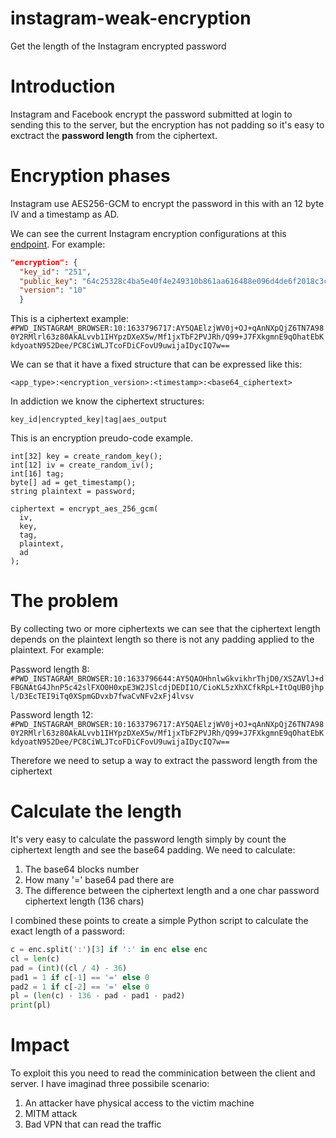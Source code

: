 # instagram-weak-encryption
Get the length of the Instagram encrypted password

# Introduction
Instagram and Facebook encrypt the password submitted at login to sending this to the server, but the encryption has not padding so it's easy to exctract the **password length** from the ciphertext.

# Encryption phases
Instagram use AES256-GCM to encrypt the password in this with an 12 byte IV and a timestamp as AD. 

We can see the current Instagram encryption configurations at this [endpoint](https://www.instagram.com/dataencrypt_aes_256_gcm/shared_data/).
For example:
```json
"encryption": {
  "key_id": "251",
  "public_key": "64c25328c4ba5e40f4e249310b861aa616488e096d4de6f2018c3c33c5e6d75c",
  "version": "10"
  }
```

This is a ciphertext example:
`#PWD_INSTAGRAM_BROWSER:10:1633796717:AY5QAElzjWV0j+OJ+qAnNXpQjZ6TN7A980Y2RMlrl63z80AkALvvb1IHYpzDXeX5w/Mf1jxTbF2PVJRh/Q99+J7FXkgmnE9qOhatEbKkdyoatN952Dee/PC8CiWLJTcoFDiCFovU9uwijaIDycIQ7w==`


We can se that it have a fixed structure that can be expressed like this: 

`<app_type>:<encryption_version>:<timestamp>:<base64_ciphertext>`

In addiction we know the ciphertext structures:

`key_id|encrypted_key|tag|aes_output`


This is an encryption preudo-code example.
```
int[32] key = create_random_key();
int[12] iv = create_random_iv();
int[16] tag;
byte[] ad = get_timestamp();
string plaintext = password;

ciphertext = encrypt_aes_256_gcm(
  iv,
  key,
  tag,
  plaintext,
  ad 
);
```

# The problem

By collecting two or more ciphertexts we can see that the ciphertext length depends on the plaintext length so there is not any padding applied to the plaintext.
For example:


Password length 8: `#PWD_INSTAGRAM_BROWSER:10:1633796644:AY5QAOHhnlwGkvikhrThjD0/XSZAVlJ+dFBGNAtG4JhnP5c42slFXO0H0xpE3W2JSlcdjDEDI1O/CioKL5zXhXCfkRpL+ItOqUB0jhpl/D3EcTEI9iTq0XSpmGDvxb7fwaCvNFv2xFj4lvsv`

Password length 12: `#PWD_INSTAGRAM_BROWSER:10:1633796717:AY5QAElzjWV0j+OJ+qAnNXpQjZ6TN7A980Y2RMlrl63z80AkALvvb1IHYpzDXeX5w/Mf1jxTbF2PVJRh/Q99+J7FXkgmnE9qOhatEbKkdyoatN952Dee/PC8CiWLJTcoFDiCFovU9uwijaIDycIQ7w==`

Therefore we need to setup a way to extract the password length from the ciphertext

# Calculate the length
It's very easy to calculate the password length simply by count the ciphertext length and see the base64 padding.
We need to calculate:
1. The base64 blocks number
2. How many '=' base64 pad there are
3. The difference between the ciphertext length and a one char password ciphertext length (136 chars)

I combined these points to create a simple Python script to calculate the exact length of a password:
```Python
c = enc.split(':')[3] if ':' in enc else enc
cl = len(c)
pad = (int)((cl / 4) - 36)
pad1 = 1 if c[-1] == '=' else 0
pad2 = 1 if c[-2] == '=' else 0
pl = (len(c) - 136 - pad - pad1 - pad2)
print(pl)
```

# Impact
To exploit this you need to read the comminication between the client and server.
I have imaginad three possibile scenario:
1. An attacker have physical access to the victim machine
2. MITM attack
3. Bad VPN that can read the traffic
